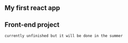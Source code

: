 ## My first react app
## Front-end project
```currently unfinished but it will be done in the summer```
